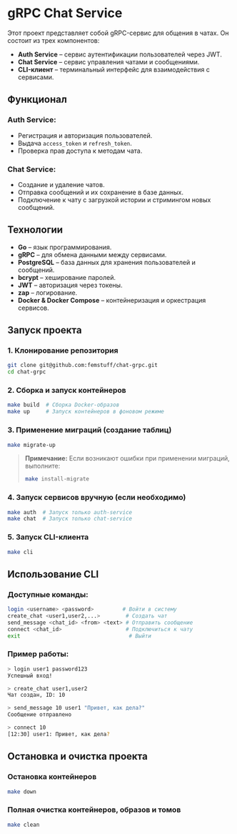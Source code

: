 # gRPC Chat Service

Этот проект представляет собой gRPC-сервис для общения в чатах. Он состоит из трех компонентов:

- **Auth Service** – сервис аутентификации пользователей через JWT.
- **Chat Service** – сервис управления чатами и сообщениями.
- **CLI-клиент** – терминальный интерфейс для взаимодействия с сервисами.

## Функционал

### Auth Service:
* Регистрация и авторизация пользователей.
* Выдача `access_token` и `refresh_token`.
* Проверка прав доступа к методам чата.

### Chat Service:
* Создание и удаление чатов.
* Отправка сообщений и их сохранение в базе данных.
* Подключение к чату с загрузкой истории и стримингом новых сообщений.

## Технологии

* **Go** – язык программирования.
* **gRPC** – для обмена данными между сервисами.
* **PostgreSQL** – база данных для хранения пользователей и сообщений.
* **bcrypt** – хеширование паролей.
* **JWT** – авторизация через токены.
* **zap** – логирование.
* **Docker & Docker Compose** – контейнеризация и оркестрация сервисов.

## Запуск проекта

### 1. Клонирование репозитория

```sh
git clone git@github.com:femstuff/chat-grpc.git
cd chat-grpc
```

### 2. Сборка и запуск контейнеров

```sh
make build  # Сборка Docker-образов
make up     # Запуск контейнеров в фоновом режиме
```

### 3. Применение миграций (создание таблиц)

```sh
make migrate-up
```

> **Примечание:** Если возникают ошибки при применении миграций, выполните:
>
> ```sh
> make install-migrate
> ```

### 4. Запуск сервисов вручную (если необходимо)

```sh
make auth  # Запуск только auth-service
make chat  # Запуск только chat-service
```

### 5. Запуск CLI-клиента

```sh
make cli
```

## Использование CLI

### Доступные команды:

```sh
login <username> <password>         # Войти в систему  
create_chat <user1,user2,...>        # Создать чат  
send_message <chat_id> <from> <text> # Отправить сообщение  
connect <chat_id>                    # Подключиться к чату  
exit                                  # Выйти
```

### Пример работы:

```sh
> login user1 password123
Успешный вход!

> create_chat user1,user2
Чат создан, ID: 10

> send_message 10 user1 "Привет, как дела?"
Сообщение отправлено

> connect 10
[12:30] user1: Привет, как дела?
```

## Остановка и очистка проекта

### Остановка контейнеров

```sh
make down
```

### Полная очистка контейнеров, образов и томов

```sh
make clean
```
